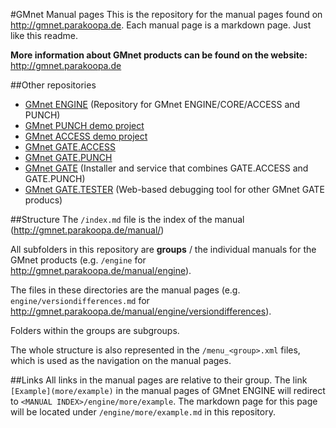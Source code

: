 #GMnet Manual pages
This is the repository for the manual pages found on http://gmnet.parakoopa.de.  Each manual page is a markdown page. Just like this readme.


**More information about GMnet products can be found on the website:**  
http://gmnet.parakoopa.de

##Other repositories

* [GMnet ENGINE](https://github.com/Parakoopa/GMnet-ENGINE) (Repository for GMnet ENGINE/CORE/ACCESS and PUNCH)
* [GMnet PUNCH demo project](https://github.com/Parakoopa/GMnet-PUNCH-Demo)
* [GMnet ACCESS demo project](https://github.com/Parakoopa/GMnet-ACCESS-Demo)
* [GMnet GATE.ACCESS](https://github.com/Parakoopa/GMnet-GATE-ACCESS)
* [GMnet GATE.PUNCH](https://github.com/Parakoopa/GMnet-GATE-PUNCH)
* [GMnet GATE](https://github.com/Parakoopa/GMnet-GATE) (Installer and service that combines GATE.ACCESS and GATE.PUNCH)
* [GMnet GATE.TESTER](https://github.com/Parakoopa/GMnet-GATE-TESTER) (Web-based debugging tool for other GMnet GATE producs)

##Structure
The ``/index.md`` file is the index of the manual (http://gmnet.parakoopa.de/manual/)

All subfolders in this repository are **groups** / the individual manuals for the GMnet products (e.g. ``/engine`` for http://gmnet.parakoopa.de/manual/engine).

The files in these directories are the manual pages (e.g. ``engine/versiondifferences.md`` for http://gmnet.parakoopa.de/manual/engine/versiondifferences).

Folders within the groups are subgroups.

The whole structure is also represented in the ``/menu_<group>.xml`` files, which is used as the navigation on the manual pages.

##Links
All links in the manual pages are relative to their group. The link ``[Example](more/example)`` in the manual pages of GMnet ENGINE will redirect to ``<MANUAL INDEX>/engine/more/example``. The markdown page for this page will  be located under ``/engine/more/example.md`` in this repository.